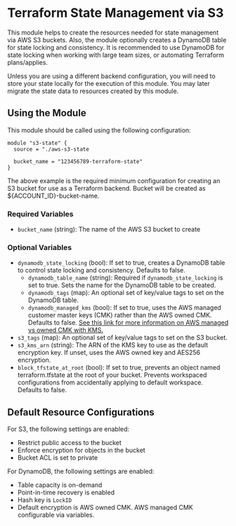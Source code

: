 # Terraform State Management via S3
This module helps to create the resources needed for state management via AWS S3 buckets. Also, the module optionally creates a DynamoDB table for state locking and consistency. It is recommended to use DynamoDB for state locking when working with large team sizes, or automating Terraform plans/applies.

Unless you are using a different backend configuration, you will need to store your state locally for the execution of this module. You may later migrate the state data to  resources created by this module.

## Using the Module
This module should be called using the following configuration:

    module "s3-state" {
      source = "./aws-s3-state

      bucket_name = "123456789-terraform-state"
    }

The above example is the required minimum configuration for creating an S3 bucket for use as a Terraform backend. Bucket will be created as ${ACCOUNT_ID}-bucket-name.

### Required Variables
- `bucket_name` (string): The name of the AWS S3 bucket to create

### Optional Variables
 - `dynamodb_state_locking` (bool): If set to true, creates a DynamoDB table to control state locking and consistency. Defaults to false.
   - `dynamodb_table_name` (string): Required if `dynamodb_state_locking` is set to true. Sets the name for the DynamoDB table to be created.
   - `dynamodb_tags` (map): An optional set of key/value tags to set on the DynamoDB table.
   - `dynamodb_managed_kms` (bool): If set to true, uses the AWS managed customer master keys (CMK) rather than the AWS owned CMK. Defaults to false. [See this link for more information on AWS managed vs owned CMK with KMS.](https://docs.aws.amazon.com/amazondynamodb/latest/developerguide/EncryptionAtRest.html)
 - `s3_tags` (map): An optional set of key/value tags to set on the S3 bucket.
 - `s3_kms_arn` (string): The ARN of the KMS key to use as the default encryption key. If unset, uses the AWS owned key and AES256 encryption.
 - `block_tfstate_at_root` (bool): If set to true, prevents an object named terraform.tfstate at the root of your bucket. Prevents workspaced configurations from accidentally applying to default workspace. Defaults to false.

## Default Resource Configurations
For S3, the following settings are enabled:
 - Restrict public access to the bucket
 - Enforce encryption for objects in the bucket
 - Bucket ACL is set to private

For DynamoDB, the following settings are enabled:
 - Table capacity is on-demand
 - Point-in-time recovery is enabled
 - Hash key is `LockID`
 - Default encryption is AWS owned CMK. AWS managed CMK configurable via variables.